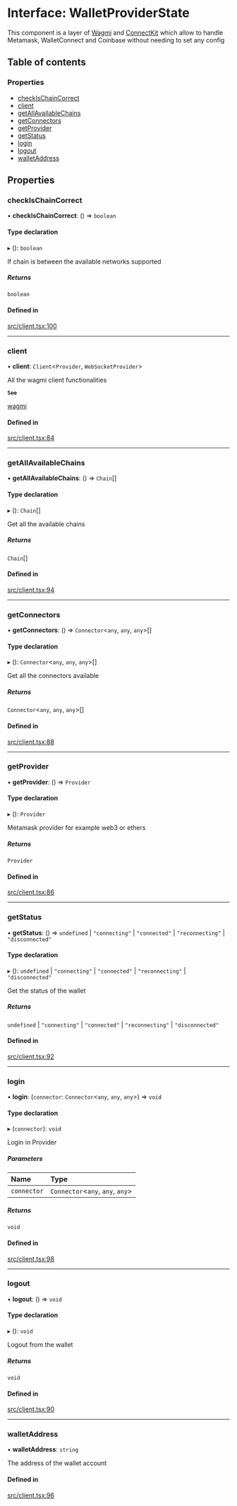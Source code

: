 # Interface: WalletProviderState

This component is a layer of [Wagmi](https://wagmi.sh/docs/getting-started) and [ConnectKit](https://docs.family.co/connectkit)
which allow to handle Metamask, WalletConnect and Coinbase without needing to set any config

## Table of contents

### Properties

- [checkIsChainCorrect](WalletProviderState.md#checkischaincorrect)
- [client](WalletProviderState.md#client)
- [getAllAvailableChains](WalletProviderState.md#getallavailablechains)
- [getConnectors](WalletProviderState.md#getconnectors)
- [getProvider](WalletProviderState.md#getprovider)
- [getStatus](WalletProviderState.md#getstatus)
- [login](WalletProviderState.md#login)
- [logout](WalletProviderState.md#logout)
- [walletAddress](WalletProviderState.md#walletaddress)

## Properties

### checkIsChainCorrect

• **checkIsChainCorrect**: () => `boolean`

#### Type declaration

▸ (): `boolean`

If chain is between the available networks supported

##### Returns

`boolean`

#### Defined in

[src/client.tsx:100](https://github.com/nevermined-io/components-catalog/blob/0aa351b/providers/src/client.tsx#L100)

___

### client

• **client**: `Client`<`Provider`, `WebSocketProvider`\>

All the wagmi client functionalities

**`See`**

[wagmi](https://wagmi.sh/docs/getting-started)

#### Defined in

[src/client.tsx:84](https://github.com/nevermined-io/components-catalog/blob/0aa351b/providers/src/client.tsx#L84)

___

### getAllAvailableChains

• **getAllAvailableChains**: () => `Chain`[]

#### Type declaration

▸ (): `Chain`[]

Get all the available chains

##### Returns

`Chain`[]

#### Defined in

[src/client.tsx:94](https://github.com/nevermined-io/components-catalog/blob/0aa351b/providers/src/client.tsx#L94)

___

### getConnectors

• **getConnectors**: () => `Connector`<`any`, `any`, `any`\>[]

#### Type declaration

▸ (): `Connector`<`any`, `any`, `any`\>[]

Get all the connectors available

##### Returns

`Connector`<`any`, `any`, `any`\>[]

#### Defined in

[src/client.tsx:88](https://github.com/nevermined-io/components-catalog/blob/0aa351b/providers/src/client.tsx#L88)

___

### getProvider

• **getProvider**: () => `Provider`

#### Type declaration

▸ (): `Provider`

Metamask provider for example web3 or ethers

##### Returns

`Provider`

#### Defined in

[src/client.tsx:86](https://github.com/nevermined-io/components-catalog/blob/0aa351b/providers/src/client.tsx#L86)

___

### getStatus

• **getStatus**: () => `undefined` \| ``"connecting"`` \| ``"connected"`` \| ``"reconnecting"`` \| ``"disconnected"``

#### Type declaration

▸ (): `undefined` \| ``"connecting"`` \| ``"connected"`` \| ``"reconnecting"`` \| ``"disconnected"``

Get the status of the wallet

##### Returns

`undefined` \| ``"connecting"`` \| ``"connected"`` \| ``"reconnecting"`` \| ``"disconnected"``

#### Defined in

[src/client.tsx:92](https://github.com/nevermined-io/components-catalog/blob/0aa351b/providers/src/client.tsx#L92)

___

### login

• **login**: (`connector`: `Connector`<`any`, `any`, `any`\>) => `void`

#### Type declaration

▸ (`connector`): `void`

Login in Provider

##### Parameters

| Name | Type |
| :------ | :------ |
| `connector` | `Connector`<`any`, `any`, `any`\> |

##### Returns

`void`

#### Defined in

[src/client.tsx:98](https://github.com/nevermined-io/components-catalog/blob/0aa351b/providers/src/client.tsx#L98)

___

### logout

• **logout**: () => `void`

#### Type declaration

▸ (): `void`

Logout from the wallet

##### Returns

`void`

#### Defined in

[src/client.tsx:90](https://github.com/nevermined-io/components-catalog/blob/0aa351b/providers/src/client.tsx#L90)

___

### walletAddress

• **walletAddress**: `string`

The address of the wallet account

#### Defined in

[src/client.tsx:96](https://github.com/nevermined-io/components-catalog/blob/0aa351b/providers/src/client.tsx#L96)
